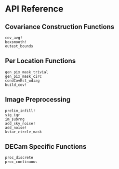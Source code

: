# API Reference

## Covariance Construction Functions

```@docs
cov_avg!
boxsmooth!
outest_bounds
```

## Per Location Functions

```@docs
gen_pix_mask_trivial
gen_pix_mask_circ
condCovEst_wdiag
build_cov!
```

## Image Preprocessing

```@docs
prelim_infill!
sig_iqr
im_subrng
add_sky_noise!
add_noise!
kstar_circle_mask
```

## DECam Specific Functions

```@docs
proc_discrete
proc_continuous
```
